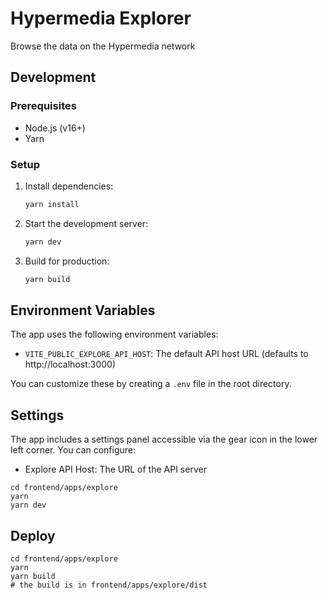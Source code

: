 # Hypermedia Explorer

Browse the data on the Hypermedia network

## Development

### Prerequisites

- Node.js (v16+)
- Yarn

### Setup

1. Install dependencies:

   ```bash
   yarn install
   ```

2. Start the development server:

   ```bash
   yarn dev
   ```

3. Build for production:
   ```bash
   yarn build
   ```

## Environment Variables

The app uses the following environment variables:

- `VITE_PUBLIC_EXPLORE_API_HOST`: The default API host URL (defaults to http://localhost:3000)

You can customize these by creating a `.env` file in the root directory.

## Settings

The app includes a settings panel accessible via the gear icon in the lower left corner. You can configure:

- Explore API Host: The URL of the API server

```
cd frontend/apps/explore
yarn
yarn dev
```

## Deploy

```
cd frontend/apps/explore
yarn
yarn build
# the build is in frontend/apps/explore/dist
```
